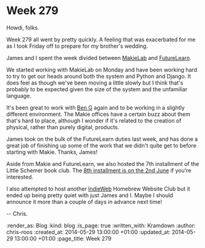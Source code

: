 Week 279
========

Howdi, folks.

Week 279 all went by pretty quickly. A feeling that was exacerbated for me as I took Friday off to prepare for my brother's wedding.

James and I spent the week divided between [MakieLab][] and [FutureLearn][].

We started working with MakieLab on Monday and have been working hard to try to get our heads around both the system and Python and Django. It does feel as though we've been moving a little slowly but I think that's probably to be expected given the size of the system and the unfamiliar language.

It's been great to work with [Ben G][] again and to be working in a slightly different environment. The Makie offices have a certain buzz about them that's hard to place, although I wonder if it's related to the creation of physical, rather than purely digital, products.

James took on the bulk of the FutureLearn duties last week, and has done a great job of finishing up some of the work that we didn't quite get to before starting with Makie. Thanks, James!

Aside from Makie and FutureLearn, we also hosted the 7th installment of the Little Schemer book club. The [8th installment is on the 2nd June][little-schemer-8] if you're interested.

I also attempted to host another [IndieWeb][] Homebrew Website Club but it ended up being pretty quiet with just James and I. Maybe I should announce it more than a couple of days in advance next time!

-- Chris.

[Ben G]: https://twitter.com/beng
[FutureLearn]: https://www.futurelearn.com/
[IndieWeb]: http://indiewebcamp.com/
[little-schemer-8]: http://lanyrd.com/2014/little-schemer-book-club-june/
[MakieLab]: http://www.makieworld.com/

:render_as: Blog
:kind: blog
:is_page: true
:written_with: Kramdown
:author: chris-roos
:created_at: 2014-05-29 13:00:00 +01:00
:updated_at: 2014-05-29 13:00:00 +01:00
:page_title: Week 279
